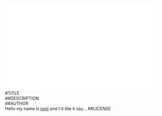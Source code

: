 ![image](screenshot.png)  
#TITLE  
##DESCRIPTION  
##AUTHOR  
Hello my name is [jonij](https://github.com/jonij) and I'd like ti say... 
##LICENSE  
